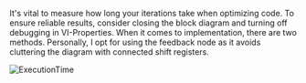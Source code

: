 It's vital to measure how long your iterations take when optimizing code. To ensure reliable results, consider closing the block diagram and turning off debugging in VI-Properties.
When it comes to implementation, there are two methods. Personally, I opt for using the feedback node as it avoids cluttering the diagram with connected shift registers.

![ExecutionTime](/labview-blog/assets/images/MeasureExecutionTime.png)
